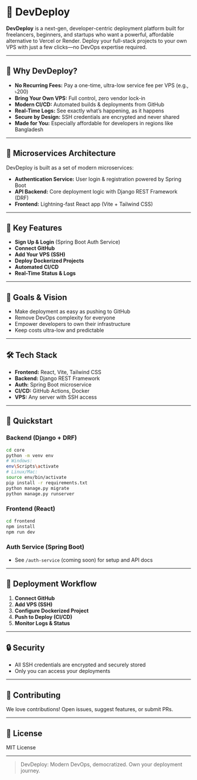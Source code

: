 # 🚀 DevDeploy

**DevDeploy** is a next-gen, developer-centric deployment platform built for freelancers, beginners, and startups who want a powerful, affordable alternative to Vercel or Render. Deploy your full-stack projects to your own VPS with just a few clicks—no DevOps expertise required.

---

## 🌟 Why DevDeploy?
- **No Recurring Fees:** Pay a one-time, ultra-low service fee per VPS (e.g., ৳200)
- **Bring Your Own VPS:** Full control, zero vendor lock-in
- **Modern CI/CD:** Automated builds & deployments from GitHub
- **Real-Time Logs:** See exactly what’s happening, as it happens
- **Secure by Design:** SSH credentials are encrypted and never shared
- **Made for You:** Especially affordable for developers in regions like Bangladesh

---

## 🧩 Microservices Architecture
DevDeploy is built as a set of modern microservices:
- **Authentication Service:** User login & registration powered by Spring Boot
- **API Backend:** Core deployment logic with Django REST Framework (DRF)
- **Frontend:** Lightning-fast React app (Vite + Tailwind CSS)

---

## 🚦 Key Features
- **Sign Up & Login** (Spring Boot Auth Service)
- **Connect GitHub**
- **Add Your VPS (SSH)**
- **Deploy Dockerized Projects**
- **Automated CI/CD**
- **Real-Time Status & Logs**

---

## 🎯 Goals & Vision
- Make deployment as easy as pushing to GitHub
- Remove DevOps complexity for everyone
- Empower developers to own their infrastructure
- Keep costs ultra-low and predictable

---

## 🛠️ Tech Stack
- **Frontend:** React, Vite, Tailwind CSS
- **Backend:** Django REST Framework
- **Auth:** Spring Boot microservice
- **CI/CD:** GitHub Actions, Docker
- **VPS:** Any server with SSH access

---

## 🚀 Quickstart

### Backend (Django + DRF)
```sh
cd core
python -m venv env
# Windows:
env\Scripts\activate
# Linux/Mac:
source env/bin/activate
pip install -r requirements.txt
python manage.py migrate
python manage.py runserver
```

### Frontend (React)
```sh
cd frontend
npm install
npm run dev
```

### Auth Service (Spring Boot)
- See `/auth-service` (coming soon) for setup and API docs

---

## 🔄 Deployment Workflow
1. **Connect GitHub**
2. **Add VPS (SSH)**
3. **Configure Dockerized Project**
4. **Push to Deploy (CI/CD)**
5. **Monitor Logs & Status**

---

## 🔒 Security
- All SSH credentials are encrypted and securely stored
- Only you can access your deployments

---

## 🤝 Contributing
We love contributions! Open issues, suggest features, or submit PRs.

---

## 📄 License
MIT License

---

> DevDeploy: Modern DevOps, democratized. Own your deployment journey.
